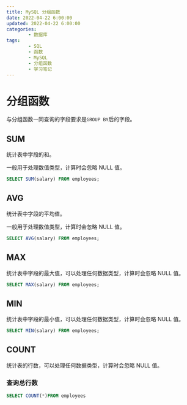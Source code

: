 ```yaml
---
title: MySQL 分组函数
date: 2022-04-22 6:00:00
updated: 2022-04-22 6:00:00
categories:
        - 数据库
tags:
        - SQL
        - 函数
        - MySQL
        - 分组函数
        - 学习笔记
---
```


# 分组函数

与分组函数一同查询的字段要求是`GROUP BY`后的字段。

## SUM

统计表中字段的和。

一般用于处理数值类型，计算时会忽略 NULL 值。

```sql
SELECT SUM(salary) FROM employees;
```

## AVG

统计表中字段的平均值。

一般用于处理数值类型，计算时会忽略 NULL 值。

```sql
SELECT AVG(salary) FROM employees;
```

## MAX

统计表中字段的最大值，可以处理任何数据类型，计算时会忽略 NULL 值。

```sql
SELECT MAX(salary) FROM employees;
```

## MIN

统计表中字段的最小值，可以处理任何数据类型，计算时会忽略 NULL 值。

```sql
SELECT MIN(salary) FROM employees;
```

## COUNT

统计表的行数，可以处理任何数据类型，计算时会忽略 NULL 值。

### 查询总行数

```sql
SELECT COUNT(*)FROM employees
```


